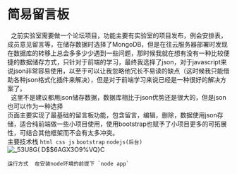 # 简易留言板
&nbsp;&nbsp;之前实验室需要做一个论坛项目，功能主要有实验室的项目发布，例会安排表，成员意见留言等，在储存数据时选择了MongoDB，但是在往云服务器部署时发现在数据库的转移上总会多多少少遇到一些问题，那时候我就在想有没有一种比较便捷的数据储存方式，只针对于前端的学习，最终我选择了json，对于javascript来说json非常容易使用，以至于可以让我忽略他冗长不易读的缺点（这时候我只能借助各种json格式化插件来解决），但是对于前端学习来说已经是一种很好的解决方案了。<br>
&nbsp;&nbsp;这里不是建议都用json储存数据，数据库相比于json优势还是很大的，但是json也可以作为一种选择<br>
 页面主要实现了最基础的留言板功能，包含留言，编辑，删除，数据使用json存储，适合纯前端做一些小项目使用，使用bootstrap也赋予了小项目更多的可拓展性，可结合其他框架而不会有太多冲突。<br>
    主要技术栈  `html css js` `bootstrap` `nodejs(后台)`<br>
![_53U8G( D$$6AGX3O9%VQ}C](https://user-images.githubusercontent.com/79557958/162122517-47fa0cbf-1736-4f48-9342-aa6c15cfa063.png)

    运行方式  在安装node环境的前提下 `node app`
   

    
